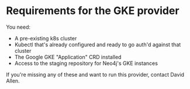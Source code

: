 # Requirements for the GKE provider

You need:

- A pre-existing k8s cluster
- Kubectl that's already configured and ready to go auth'd against that cluster
- The Google GKE "Application" CRD installed
- Access to the staging repository for Neo4j's GKE instances

If you're missing any of these and want to run this provider, contact David Allen.